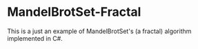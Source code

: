 # MandelBrotSet-Fractal
This is a just an example of MandelBrotSet's (a fractal) algorithm implemented in C#. 
